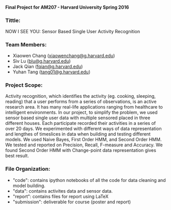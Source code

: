 #### Final Project for AM207 - Harvard University Spring 2016 

### Tittle:
NOW I SEE YOU: Sensor Based Single User Activity Recognition 


### Team Members: 
- Xiaowen Chang (xiaowenchang@g.harvard.edu)
- Siv Lu (blu@g.harvard.edu)
- Jack Qian (fqian@g.harvard.edu)
- Yuhan Tang (tang01@g.harvard.edu)

### Project Scope:

Activity recognition, which identifies the activity (eg. cooking, sleeping, reading) that a user performs from a series of observations, is an active research area. It has many real-life applications ranging from healthcare to intelligent environments. In our project, to simplify the problem, we used sensor based single user data with multiple sensored placed in three different houses. Each participate recorded their activities in a series of over 20 days. We experimented with different ways of data representation and lengthes of timeslices in data when building and testing different models. We used Naive Bayes, First Order HMM, and Second Order HMM. We tested and reported on Precision, Recall, F-measure and Accuracy. We found Second Order HMM with Change-point data representation gives best result. 


### File Organization:

- "code": contains ipython notebooks of all the code for data cleaning and model building.
- "data": contains activites data and sensor data. 
- "report": contains files for report using LaTeX
- "submission": deliverable for course (poster and report)
